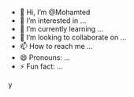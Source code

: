 - 👋 Hi, I’m @Mohamted
- 👀 I’m interested in ...
- 🌱 I’m currently learning ...
- 💞️ I’m looking to collaborate on ...
- 📫 How to reach me ...
- 😄 Pronouns: ...
- ⚡ Fun fact: ...

<!---
Mohamted/Mohamted is a ✨ special ✨ repository because its `README.md` (this file) appears on your GitHub profile.
You can click the Preview link to take a look at your changes.h
k

--->

y
